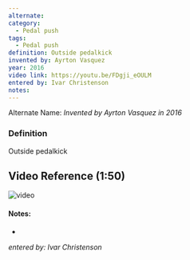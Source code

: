 ```yaml
---
alternate: 
category:
  - Pedal push
tags:
  - Pedal push
definition: Outside pedalkick
invented by: Ayrton Vasquez
year: 2016
video link: https://youtu.be/FDgji_eOULM
entered by: Ivar Christenson
notes: 
---
```

Alternate Name: 
*Invented by Ayrton Vasquez in 2016*

### Definition
Outside pedalkick

## Video Reference (1:50)
![video](https://youtu.be/FDgji_eOULM)

#### Notes:
- 
*entered by: Ivar Christenson*
